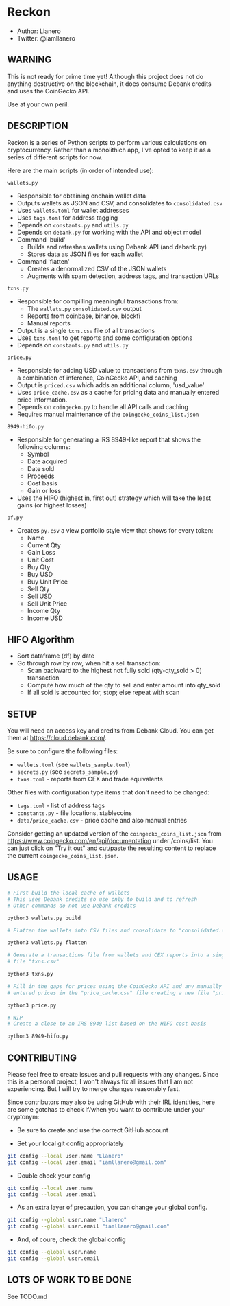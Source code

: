 # Reckon

- Author: Llanero
- Twitter: @iamllanero

## WARNING

This is not ready for prime time yet! Although this project does not do
anything destructive on the blockchain, it does consume Debank credits and
uses the CoinGecko API.

Use at your own peril.

## DESCRIPTION

Reckon is a series of Python scripts to perform various calculations on
cryptocurrency. Rather than a monolithich app, I've opted to keep it as
a series of different scripts for now.

Here are the main scripts (in order of intended use):

`wallets.py`

- Responsible for obtaining onchain wallet data
- Outputs wallets as JSON and CSV, and consolidates to `consolidated.csv`
- Uses `wallets.toml` for wallet addresses
- Uses `tags.toml` for address tagging
- Depends on `constants.py` and `utils.py`
- Depends on `debank.py` for working with the API and object model
- Command 'build'
  - Builds and refreshes wallets using Debank API (and debank.py)
  - Stores data as JSON files for each wallet
- Command 'flatten'
  - Creates a denormalized CSV of the JSON wallets
  - Augments with spam detection, address tags, and transaction URLs

`txns.py`

- Responsible for compilling meaningful transactions from:
  - The `wallets.py` `consolidated.csv` output
  - Reports from coinbase, binance, blockfi
  - Manual reports
- Output is a single `txns.csv` file of all transactions
- Uses `txns.toml` to get reports and some configuration options
- Depends on `constants.py` and `utils.py`

`price.py`

- Responsible for adding USD value to transactions from `txns.csv` through a
  combination of inference, CoinGecko API, and caching
- Output is `priced.csv` which adds an additional column, 'usd_value'
- Uses `price_cache.csv` as a cache for pricing data and manually entered
  price information.
- Depends on `coingecko.py` to handle all API calls and caching
- Requires manual maintenance of the `coingecko_coins_list.json`

`8949-hifo.py`

- Responsible for generating a IRS 8949-like report that shows the following
  columns:
  - Symbol
  - Date acquired
  - Date sold
  - Proceeds
  - Cost basis
  - Gain or loss
- Uses the HIFO (highest in, first out) strategy which will take the least
  gains (or highest losses)

`pf.py`

- Creates `py.csv` a view portfolio style view that shows for every token:
  - Name
  - Current Qty
  - Gain Loss
  - Unit Cost
  - Buy Qty
  - Buy USD
  - Buy Unit Price
  - Sell Qty
  - Sell USD
  - Sell Unit Price
  - Income Qty
  - Income USD
  
## HIFO Algorithm

- Sort dataframe (df) by date
- Go through row by row, when hit a sell transaction:
  - Scan backward to the highest not fully sold (qty-qty_sold > 0) transaction
  - Compute how much of the qty to sell and enter amount into qty_sold
  - If all sold is accounted for, stop; else repeat with scan

## SETUP

You will need an access key and credits from Debank Cloud. You can get them
at <https://cloud.debank.com/>.

Be sure to configure the following files:

- `wallets.toml` (see `wallets_sample.toml`)
- `secrets.py` (see `secrets_sample.py`)
- `txns.toml` - reports from CEX and trade equivalents

Other files with configuration type items that don't need to be changed:

- `tags.toml` - list of address tags
- `constants.py` - file locations, stablecoins
- `data/price_cache.csv` - price cache and also manual entries

Consider getting an updated version of the `coingecko_coins_list.json` from
<https://www.coingecko.com/en/api/documentation> under /coins/list. You can just
click on "Try it out" and cut/paste the resulting content to replace the current
`coingecko_coins_list.json`.

## USAGE

```sh
# First build the local cache of wallets
# This uses Debank credits so use only to build and to refresh
# Other commands do not use Debank credits

python3 wallets.py build

# Flatten the wallets into CSV files and consolidate to "consolidated.csv"

python3 wallets.py flatten

# Generate a transactions file from wallets and CEX reports into a single
# file "txns.csv"

python3 txns.py

# Fill in the gaps for prices using the CoinGecko API and any manually 
# entered prices in the "price_cache.csv" file creating a new file "priced.csv"

python3 price.py

# WIP
# Create a close to an IRS 8949 list based on the HIFO cost basis

python3 8949-hifo.py
```

## CONTRIBUTING

Please feel free to create issues and pull requests with any changes. Since
this is a personal project, I won't always fix all issues that I am not
experiencing. But I will try to merge changes reasonably fast.

Since contributors may also be using GitHub with their IRL identities,
here are some gotchas to check if/when you want to contribute under your
cryptonym:

- Be sure to create and use the correct GitHub account

- Set your local git config appropriately

```sh
git config --local user.name "Llanero"
git config --local user.email "iamllanero@gmail.com"
```

- Double check your config

```sh
git config --local user.name
git config --local user.email
```

- As an extra layer of precaution, you can change your global config.

```sh
git config --global user.name "Llanero"
git config --global user.email "iamllanero@gmail.com"
```

- And, of coure, check the global config

```sh
git config --global user.name
git config --global user.email
```

## LOTS OF WORK TO BE DONE

See TODO.md

